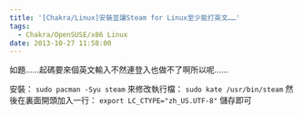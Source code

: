 ```yaml
---
title: '[Chakra/Linux]安裝並讓Steam for Linux至少能打英文……'
tags:
  - Chakra/OpenSUSE/x86 Linux
date: 2013-10-27 11:58:00
---
```


如題……起碼要來個英文輸入不然連登入也做不了啊所以呢……

安裝： 
`sudo pacman -Syu steam`
來修改執行檔： 
`sudo kate /usr/bin/steam`
然後在裏面開頭加入一行： 
` export LC_CTYPE="zh_US.UTF-8" `
儲存即可